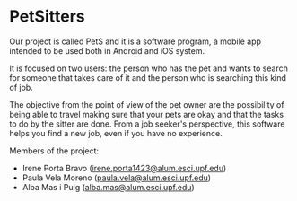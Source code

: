 # PetSitters
Our project is called PetS and it is a software program, a mobile app intended to be used both in Android and iOS system.

It is focused on two users: the person who has the pet and wants to search for someone that takes care of it and the person who is searching this kind of job.

The objective from the point of view of the pet owner are the possibility of being able to travel making sure that your pets are okay and that the tasks to do by the sitter are done. From a job seeker's perspective, this software helps you find a new job, even if you have no experience.

Members of the project:

- Irene Porta Bravo (irene.porta1423@alum.esci.upf.edu)
- Paula Vela Moreno (paula.vela@alum.esci.upf.edu)
- Alba Mas i Puig (alba.mas@alum.esci.upf.edu)
